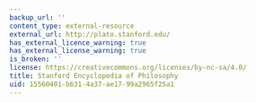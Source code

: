 ```yaml
---
backup_url: ''
content_type: external-resource
external_url: http://plato.stanford.edu/
has_external_licence_warning: true
has_external_license_warning: true
is_broken: ''
license: https://creativecommons.org/licenses/by-nc-sa/4.0/
title: Stanford Encyclopedia of Philosophy
uid: 15560401-b631-4a37-ae17-99a2965f25a1
---
```

